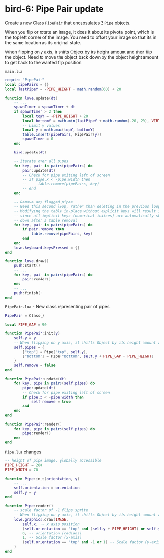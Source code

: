 # bird-6: Pipe Pair update

Create a new Class `PipePair` that encapsulates 2 `Pipe` objects.

When you flip or rotate an image, it does it about its pivotal point, which is the top left corner of the image. You need to offset your image so that its in the same location as its original state.

When flipping on y axis, it shifts Object by its height amount and then flip the object. Need to move the object back down by the object height amount to get back to the wanted flip position.

`main.lua`

```Lua
require "PipePair"
local pipePairs = {}
local lastPipeY = -PIPE_HEIGHT + math.random(60) + 20

function love.update(dt)
    -- ...
    spawnTimer = spawnTimer + dt
    if spawnTimer > 2 then
        local topY = -PIPE_HEIGHT + 20
        local bottomY = math.min(lastPipeY + math.random(-20, 20), VIRTUAL_HEIGHT - 90)
        -- Limit y values
        local y = math.max(topY, bottomY)
        table.insert(pipePairs, PipePair(y))
        spawnTimer = 0
    end

    bird:update(dt)

    -- Iterate over all pipes
    for key, pair in pairs(pipePairs) do
        pair:update(dt)
        -- Check for pipe exiting left of screen
        -- if pipe.x < -pipe.width then
        --     table.remove(pipePairs, key)
        -- end
    end

    -- Remove any flagged pipes
    -- Need this second loop, rather than deleting in the previous loop
    -- Modifying the table in-place without explicit keys will result in skipping the next pipe,
    -- since all implicit keys (numerical indices) are automatically shifted
    -- down after a table removal
    for key, pair in pairs(pipePairs) do
        if pair.remove then
            table.remove(pipePairs, key)
        end
    end
    love.keyboard.keysPressed = {}
end

function love.draw()
    push:start()
    -- ...
    for key, pair in pairs(pipePairs) do
        pair:render()
    end
    -- ...
    push:finish()
end
```

`PipePair.lua` - New class representing pair of pipes

```Lua
PipePair = Class{}

local PIPE_GAP = 90

function PipePair:init(y)
    self.y = y
    -- When flipping on y axis, it shifts Object by its height amount and flip the object. Need to move the object back down by the object height amount.
    self.pipes = {
        ["top"] = Pipe("top", self.y),
        ["bottom"] = Pipe("bottom", self.y + PIPE_GAP + PIPE_HEIGHT)
    }
    self.remove = false
end

function PipePair:update(dt)
    for key, pipe in pairs(self.pipes) do
        pipe:update(dt)
        -- Check for pipe exiting left of screen
        if pipe.x < -pipe.width then
            self.remove = true
        end
    end
end

function PipePair:render()
    for key, pipe in pairs(self.pipes) do
        pipe:render()
    end
end
```

`Pipe.lua` changes

```Lua
-- height of pipe image, globally accessible
PIPE_HEIGHT = 288
PIPE_WIDTH = 70

function Pipe:init(orientation, y)
    -- ...
    self.orientation = orientation
    self.y = y
end

function Pipe:render()
    -- scale factor of -1 flips sprite
    -- When flipping on y axis, it shifts Object by its height amount and flip the object. Need to move the object back down by the object height amount.
    love.graphics.draw(IMAGE,
        self.x, -- x axis position
        (self.orientation == "top" and (self.y + PIPE_HEIGHT) or self.y), -- y axis position
        0, -- orientation (radians)
        1, -- Scale factor (x-axis)
        (self.orientation == "top" and -1 or 1) -- Scale factor (y-axis).
    )
end
```
